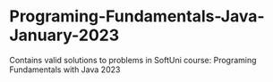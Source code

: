 # Programing-Fundamentals-Java-January-2023
Contains valid solutions to problems in SoftUni course: Programing Fundamentals with Java 2023
